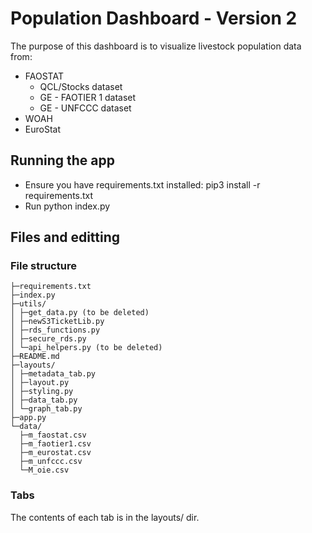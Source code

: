 # Population Dashboard - Version 2

The purpose of this dashboard is to visualize livestock population data from:

- FAOSTAT
  - QCL/Stocks dataset
  - GE - FAOTIER 1 dataset
  - GE - UNFCCC dataset
- WOAH
- EuroStat

## Running the app

- Ensure you have requirements.txt installed: pip3 install -r requirements.txt
- Run python index.py

## Files and editting

### File structure

```
├─requirements.txt
├─index.py
├─utils/
│ ├─get_data.py (to be deleted)
│ ├─newS3TicketLib.py
│ ├─rds_functions.py
│ ├─secure_rds.py
│ └─api_helpers.py (to be deleted)
├─README.md
├─layouts/
│ ├─metadata_tab.py
│ ├─layout.py
│ ├─styling.py
│ ├─data_tab.py
│ └─graph_tab.py
├─app.py
└─data/
  ├─m_faostat.csv
  ├─m_faotier1.csv
  ├─m_eurostat.csv
  ├─m_unfccc.csv
  └─M_oie.csv
```

### Tabs

The contents of each tab is in the layouts/ dir.
